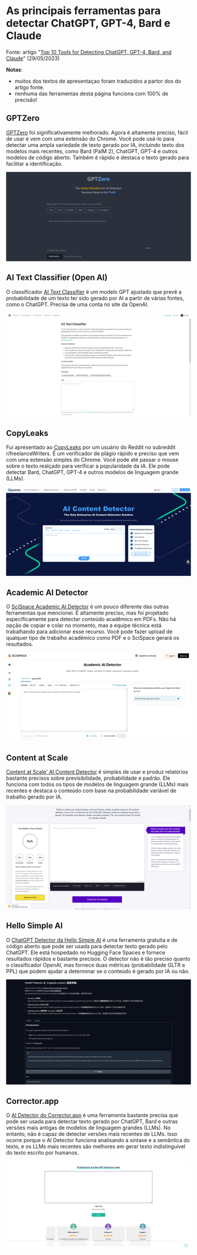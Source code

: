 # As principais ferramentas para detectar ChatGPT, GPT-4, Bard e Claude

Fonte: artigo "[Top 10 Tools for Detecting ChatGPT, GPT-4, Bard, and Claude](https://www.kdnuggets.com/2023/05/top-10-tools-detecting-chatgpt-gpt4-bard-llms.html)" (29/05/2023)

**Notas**: 
- muitos dos textos de apresentaçao foram traduzidos a partor dos do artigo fonte.
- nenhuma das ferramentas desta página funciona com 100% de precisão!

## GPTZero

[GPTZero](https://gptzero.me/) foi significativamente melhorado. Agora é altamente preciso, fácil de usar e vem com uma extensão do Chrome. Você pode usá-lo para detectar uma ampla variedade de texto gerado por IA, incluindo texto dos modelos mais recentes, como Bard (PalM 2), ChatGPT, GPT-4 e outros modelos de código aberto. Também é rápido e destaca o texto gerado para facilitar a identificação.

<img src="../imagens/gptzero.png" alt="">

## AI Text Classifier (Open AI)

O classificador [AI Text Classifier](https://platform.openai.com/ai-text-classifier) é um modelo GPT ajustado que prevê a probabilidade de um texto ter sido gerado por AI a partir de várias fontes, como o ChatGPT. Precisa de uma conta no site da OpenAI.

<img src="../imagens/aitextclassifier.png" alt="">

## CopyLeaks

Fui apresentado ao [CopyLeaks](https://copyleaks.com/ai-content-detector) por um usuário do Reddit no subreddit r/freelanceWriters. É um verificador de plágio rápido e preciso que vem com uma extensão simples do Chrome. Você pode até passar o mouse sobre o texto realçado para verificar a popularidade da IA. Ele pode detectar Bard, ChatGPT, GPT-4 e outros modelos de linguagem grande (LLMs).

<img src="../imagens/aicopyleaks.png" alt="">

## Academic AI Detector

O [SciSpace Academic AI Detector](https://typeset.io/ai-detector) é um pouco diferente das outras ferramentas que mencionei. É altamente preciso, mas foi projetado especificamente para detectar conteúdo acadêmico em PDFs. Não há opção de copiar e colar no momento, mas a equipe técnica está trabalhando para adicionar esse recurso. Você pode fazer upload de qualquer tipo de trabalho acadêmico como PDF e o SciSpace gerará os resultados.

<img src="../imagens/academicaidetector.png" alt="">

## Content at Scale

[Content at Scale' AI Content Detector](https://contentatscale.ai/ai-content-detector/) é simples de usar e produz relatórios bastante precisos sobre previsibilidade, probabilidade e padrão. Ele funciona com todos os tipos de modelos de linguagem grande (LLMs) mais recentes e destaca o conteúdo com base na probabilidade variável de trabalho gerado por IA.

<img src="../imagens/contentatscale.png" alt="">

## Hello Simple AI

O [ChatGPT Detector da Hello Simple AI](https://hello-simpleai-chatgpt-detector-ling.hf.space/) é uma ferramenta gratuita e de código aberto que pode ser usada para detectar texto gerado pelo ChatGPT. Ele está hospedado no Hugging Face Spaces e fornece resultados rápidos e bastante precisos. O detector não é tão preciso quanto o classificador OpenAI, mas fornece duas métricas (probabilidade GLTR e PPL) que podem ajudar a determinar se o conteúdo é gerado por IA ou não.

<img src="../imagens/hfdetector.png" alt="">

## Corrector.app

O [AI Detector do Corrector.app](https://corrector.app/ai-content-detector/) é uma ferramenta bastante precisa que pode ser usada para detectar texto gerado por ChatGPT, Bard e outras versões mais antigas de modelos de linguagem grandes (LLMs). No entanto, não é capaz de detectar versões mais recentes de LLMs. Isso ocorre porque o AI Detector funciona analisando a sintaxe e a semântica do texto, e os LLMs mais recentes são melhores em gerar texto indistinguível do texto escrito por humanos.

<img src="../imagens/aidetector.png" alt="">


